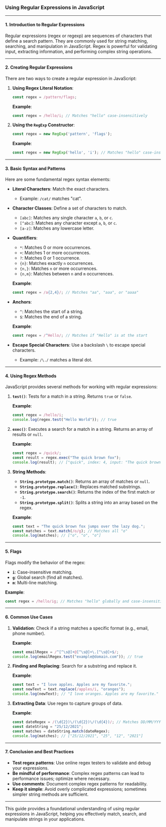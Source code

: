 ### **Using Regular Expressions in JavaScript**

---

#### 1. **Introduction to Regular Expressions**

Regular expressions (regex or regexp) are sequences of characters that define a search pattern. They are commonly used for string matching, searching, and manipulation in JavaScript. Regex is powerful for validating input, extracting information, and performing complex string operations.

---

#### 2. **Creating Regular Expressions**

There are two ways to create a regular expression in JavaScript:

1. **Using Regex Literal Notation**:
   ```javascript
   const regex = /pattern/flags;
   ```

   **Example**:
   ```javascript
   const regex = /hello/i; // Matches "hello" case-insensitively
   ```

2. **Using the `RegExp` Constructor**:
   ```javascript
   const regex = new RegExp('pattern', 'flags');
   ```

   **Example**:
   ```javascript
   const regex = new RegExp('hello', 'i'); // Matches "hello" case-insensitively
   ```

---

#### 3. **Basic Syntax and Patterns**

Here are some fundamental regex syntax elements:

- **Literal Characters**: Match the exact characters.
  - Example: `/cat/` matches "cat".

- **Character Classes**: Define a set of characters to match.
  - `[abc]`: Matches any single character `a`, `b`, or `c`.
  - `[^abc]`: Matches any character except `a`, `b`, or `c`.
  - `[a-z]`: Matches any lowercase letter.

- **Quantifiers**:
  - `*`: Matches 0 or more occurrences.
  - `+`: Matches 1 or more occurrences.
  - `?`: Matches 0 or 1 occurrence.
  - `{n}`: Matches exactly `n` occurrences.
  - `{n,}`: Matches `n` or more occurrences.
  - `{n,m}`: Matches between `n` and `m` occurrences.

  **Example**:
  ```javascript
  const regex = /a{2,4}/; // Matches "aa", "aaa", or "aaaa"
  ```

- **Anchors**:
  - `^`: Matches the start of a string.
  - `$`: Matches the end of a string.

  **Example**:
  ```javascript
  const regex = /^Hello/; // Matches if "Hello" is at the start
  ```

- **Escape Special Characters**: Use a backslash `\` to escape special characters.
  - Example: `/\./` matches a literal dot.

---

#### 4. **Using Regex Methods**

JavaScript provides several methods for working with regular expressions:

1. **`test()`**: Tests for a match in a string. Returns `true` or `false`.

   **Example**:
   ```javascript
   const regex = /hello/i;
   console.log(regex.test("Hello World")); // true
   ```

2. **`exec()`**: Executes a search for a match in a string. Returns an array of results or `null`.

   **Example**:
   ```javascript
   const regex = /quick/;
   const result = regex.exec("The quick brown fox");
   console.log(result); // ["quick", index: 4, input: "The quick brown fox"]
   ```

3. **String Methods**:
   - **`String.prototype.match()`**: Returns an array of matches or `null`.
   - **`String.prototype.replace()`**: Replaces matched substrings.
   - **`String.prototype.search()`**: Returns the index of the first match or `-1`.
   - **`String.prototype.split()`**: Splits a string into an array based on the regex.

   **Example**:
   ```javascript
   const text = "The quick brown fox jumps over the lazy dog.";
   const matches = text.match(/o/g); // Matches all "o"
   console.log(matches); // ["o", "o", "o"]
   ```

---

#### 5. **Flags**

Flags modify the behavior of the regex:

- **`i`**: Case-insensitive matching.
- **`g`**: Global search (find all matches).
- **`m`**: Multi-line matching.

**Example**:
```javascript
const regex = /hello/ig; // Matches "hello" globally and case-insensitively
```

---

#### 6. **Common Use Cases**

1. **Validation**: Check if a string matches a specific format (e.g., email, phone number).

   **Example**:
   ```javascript
   const emailRegex = /^[^\s@]+@[^\s@]+\.[^\s@]+$/;
   console.log(emailRegex.test("example@domain.com")); // true
   ```

2. **Finding and Replacing**: Search for a substring and replace it.

   **Example**:
   ```javascript
   const text = "I love apples. Apples are my favorite.";
   const newText = text.replace(/apples/i, "oranges");
   console.log(newText); // "I love oranges. Apples are my favorite."
   ```

3. **Extracting Data**: Use regex to capture groups of data.

   **Example**:
   ```javascript
   const dateRegex = /(\d{2})\/(\d{2})\/(\d{4})/; // Matches DD/MM/YYYY
   const dateString = "25/12/2021";
   const matches = dateString.match(dateRegex);
   console.log(matches); // ["25/12/2021", "25", "12", "2021"]
   ```

---

#### 7. **Conclusion and Best Practices**

- **Test regex patterns**: Use online regex testers to validate and debug your expressions.
- **Be mindful of performance**: Complex regex patterns can lead to performance issues; optimize where necessary.
- **Use comments**: Document complex regex patterns for readability.
- **Keep it simple**: Avoid overly complicated expressions; sometimes simpler string methods are sufficient.

---

This guide provides a foundational understanding of using regular expressions in JavaScript, helping you effectively match, search, and manipulate strings in your applications.